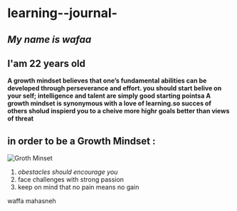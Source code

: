 # learning--journal-
## *My name is wafaa* 
## I'am 22 years old
**A growth mindset believes that one’s fundamental abilities can be developed through perseverance and effort. you should start belive on your self; intelligence and talent are simply good starting pointsa A growth mindset is synonymous with a love of learning.so succes of others sholud inspierd you to a cheive more highr goals better than  views of threat**
## in order to be a Growth Mindset :
![Groth Minset](https://www.excelsior.edu/wp-content/uploads/sites/46/2017/03/Growth-Mindset-e1565799493145.png)
1. *obestacles should encourage you* 
2. face challenges with strong passion 
3. keep on mind that no pain means no gain 
 

 waffa mahasneh
